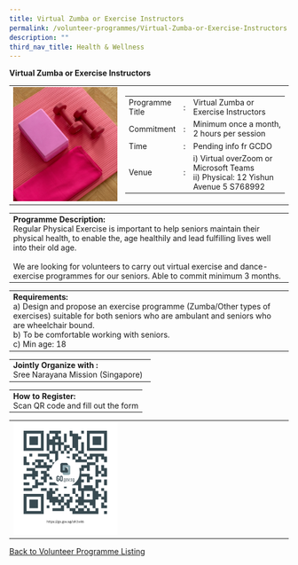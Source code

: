 ```yaml
---
title: Virtual Zumba or Exercise Instructors
permalink: /volunteer-programmes/Virtual-Zumba-or-Exercise-Instructors
description: ""
third_nav_title: Health & Wellness
---
```

**Virtual Zumba or Exercise Instructors**

<table border="0" width="100%">
	<tr>
		<td width="40%">
			<img src="/images/Virtual%20Zumba%20or%20Exercise%20Instructors%201.png" style="width=200px;height=auto;"/>
		</td>
		<td width="60%">
			<table border="0" width="100%">
				<tr>
					<td width="20%">
						Programme Title
					</td>
					<td width="5%">
						:
					</td>
					<td  width="75%">
						Virtual Zumba or Exercise Instructors
					</td>
				</tr>
				<tr>
					<td width="20%">
						Commitment 
					</td>
					<td width="5%">
						:
					</td>
					<td  width="75%">
						   Minimum once a month, 2 hours per session
					</td>
				</tr>
				<tr>
					<td width="20%">
						Time
					</td>
					<td width="5%">
						:
					</td>
					<td  width="75%">
						Pending info fr GCDO
					</td>
				</tr>
				<tr>
					<td width="20%">
						Venue
					</td>
					<td width="5%">
						:
					</td>
					<td  width="75%">
						i)	   Virtual overZoom or Microsoft Teams
<br>ii)	Physical: 12 Yishun Avenue 5 S768992
					</td>
				</tr>
			</table>
		</td>
	</tr>
</table>

<table border="0" width="100%">
	<tr>
		<td>
			<b>Programme Description:</b><br>
			   Regular Physical Exercise is important to help seniors maintain their physical health, to enable the, age healthily and lead fulfilling lives well into their old age.<br>
<br>We are looking for volunteers to carry out virtual exercise and dance-exercise programmes for our seniors. Able to commit minimum 3 months.
		</td>
	</tr>
</table>

<table border="0" width="100%">
	<tr>
		<td>
			<b>Requirements:</b><br>
			a)    Design and propose an exercise programme (Zumba/Other types of exercises) suitable for both seniors who are ambulant and seniors who are wheelchair bound. <br>
			b) To be comfortable working with seniors.
<br>c)	Min age: 18
 <br>
		</td>
	</tr>
</table>

<table border="0" width="100%">
	<tr>
		<td>
			<b>Jointly Organize with :</b><br>Sree Narayana Mission (Singapore)
			&nbsp;
		</td>
	</tr>
</table>

<table border="0" width="100%">
	<tr>
		<td>
			<b>How to Register:</b><br>
			Scan QR code and fill out the form<br>
		</td>
	</tr>
</table>

<table border="0" width="100%">
	<tr>
		<td width="40%">
			<img src="/images/Virtual%20Zumba%20or%20Exercise%20Instructors-QR.png" style="width=200px;height=auto;"/>
		</td>
		<td>
			&nbsp;
		</td>
	</tr>
	</table>
	
<a href="/volunteer-programmes/Programmes">
	Back to Volunteer Programme Listing
	</a>